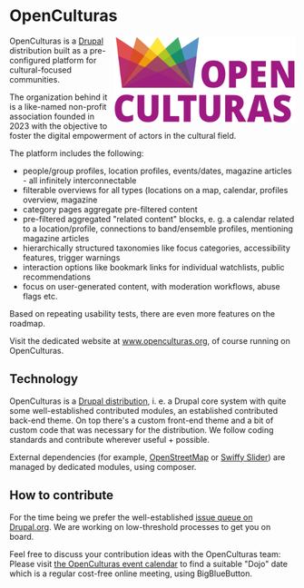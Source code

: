 # OpenCulturas

<img src="openculturas-logo-200w.svg" align="right" width="320" alt="logo with rainbow-colored crown icon and typo Open Culturas">
OpenCulturas is a <a href="https://www.drupal.org">Drupal</a> distribution built as a pre-configured platform for cultural-focused communities. 

The organization behind it is a like-named non-profit association founded in 2023 with the objective to foster the digital empowerment of actors in the cultural field.

The platform includes the following:
<ul>
<li>people/group profiles, location profiles, events/dates, magazine articles - all infinitely interconnectable</li>
<li>filterable overviews for all types (locations on a map, calendar, profiles overview, magazine</li>
<li>category pages aggregate pre-filtered content</li>
<li>pre-filtered aggregated "related content" blocks, e. g. a calendar related to a location/profile, connections to band/ensemble profiles, mentioning magazine articles</li>
<li>hierarchically structured taxonomies like focus categories, accessibility features, trigger warnings</li>
<li>interaction options like bookmark links for individual watchlists, public recommendations</li>
<li>focus on user-generated content, with moderation workflows, abuse flags etc.</li>
</ul>

Based on repeating usability tests, there are even more features on the roadmap.

Visit the dedicated website at <a href="https://www.openculturas.org/en">www.openculturas.org</a>, of course running on OpenCulturas.

## Technology

OpenCulturas is a <a href="https://www.drupal.org/node/3321602">Drupal distribution</a>, i. e. a Drupal core system with quite some well-established contributed modules, an established contributed back-end theme. On top there's a custom front-end theme and a bit of custom code that was necessary for the distribution. We follow coding standards and contribute wherever useful + possible.

External dependencies (for example, <a href="https://github.com/openstreetmap">OpenStreetMap</a> or <a href="https://github.com/dynamicweb/swiffy-slider">Swiffy Slider</a>) are managed by dedicated modules, using composer. 

## How to contribute

For the time being we prefer the well-established <a href="https://www.drupal.org/project/issues/openculturas">issue queue on Drupal.org</a>. We are working on low-threshold processes to get you on board. 

Feel free to discuss your contribution ideas with the OpenCulturas team: Please visit <a href="https://www.openculturas.org/en/calendar">the OpenCulturas event calendar</a> to find a suitable "Dojo" date which is a regular cost-free online meeting, using BigBlueButton.
